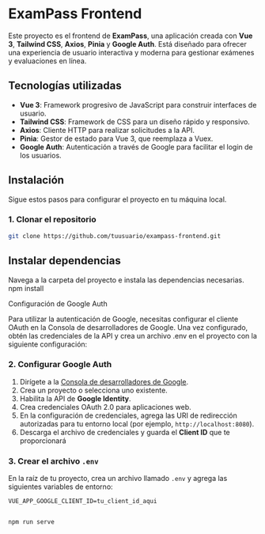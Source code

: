 # ExamPass Frontend

Este proyecto es el frontend de **ExamPass**, una aplicación creada con **Vue 3**, **Tailwind CSS**, **Axios**, **Pinia** y **Google Auth**. Está diseñado para ofrecer una experiencia de usuario interactiva y moderna para gestionar exámenes y evaluaciones en línea.

## Tecnologías utilizadas

- **Vue 3**: Framework progresivo de JavaScript para construir interfaces de usuario.
- **Tailwind CSS**: Framework de CSS para un diseño rápido y responsivo.
- **Axios**: Cliente HTTP para realizar solicitudes a la API.
- **Pinia**: Gestor de estado para Vue 3, que reemplaza a Vuex.
- **Google Auth**: Autenticación a través de Google para facilitar el login de los usuarios.

## Instalación

Sigue estos pasos para configurar el proyecto en tu máquina local.

### 1. Clonar el repositorio

```bash
git clone https://github.com/tuusuario/exampass-frontend.git
```

## Instalar dependencias

Navega a la carpeta del proyecto e instala las dependencias necesarias.
npm install

Configuración de Google Auth

Para utilizar la autenticación de Google, necesitas configurar el cliente OAuth en la Consola de desarrolladores de Google. Una vez configurado, obtén las credenciales de la API y crea un archivo .env en el proyecto con la siguiente configuración:

### 2. Configurar Google Auth

1. Dirígete a la [Consola de desarrolladores de Google](https://console.developers.google.com/).
2. Crea un proyecto o selecciona uno existente.
3. Habilita la API de **Google Identity**.
4. Crea credenciales OAuth 2.0 para aplicaciones web.
5. En la configuración de credenciales, agrega las URI de redirección autorizadas para tu entorno local (por ejemplo, `http://localhost:8080`).
6. Descarga el archivo de credenciales y guarda el **Client ID** que te proporcionará

### 3. Crear el archivo `.env`

En la raíz de tu proyecto, crea un archivo llamado `.env` y agrega las siguientes variables de entorno:

```env
VUE_APP_GOOGLE_CLIENT_ID=tu_client_id_aqui


npm run serve
```
